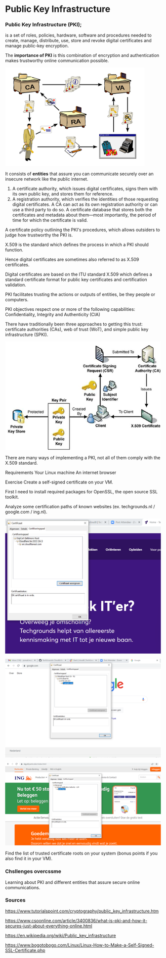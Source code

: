 # Public Key Infrastructure

### Public Key Infrastructure (PKI);

 is a set of roles, policies, hardware, software and procedures needed to create, manage, distribute, use, store and revoke digital certificates and manage public-key encryption.

 The **importance of PKI** is this combination of encryption and authentication makes trustworthy online communication possible.

![PKI](../00_includes/Public-Key-Infrastructure.png)

It consists of  **entities** that assure you can communicate securely over an insecure network like the public internet.

1. A certificate authority, which issues digital certificates, signs them with its own public key, and stores them for reference.
2. A registration authority, which verifies the identities of those requesting digital certificates. A CA can act as its own registration authority or can use a third party to do so.
A certificate database that stores both the certificates and metadata about them—most importantly, the period of time for which the certificate is valid.

A certificate policy outlining the PKI's procedures, which allows outsiders to judge how trustworthy the PKI is.

X.509 is the standard which defines the process in which a PKI should function. 

Hence digital certificates are sometimes also referred to as 
X.509 certificates.

Digital certificates are based on the ITU standard X.509 which defines a standard certificate format for public key certificates and certification validation. 

PKI facilitates trusting the actions or outputs of entities, be they people or computers. 

PKI objectives respect one or more of the following capabilities: Confidentiality, Integrity and Authenticity (CIA)

There have traditionally been three approaches to getting this trust: certificate authorities (CAs), web of trust (WoT), and simple public key infrastructure (SPKI).



![digital-cert](../00_includes/digital_certificate-x509.jpg)

There are many ways of implementing a PKI, not all of them comply with the X.509 standard.

Requirements
Your Linux machine
An internet browser

Exercise
Create a self-signed certificate on your VM.

First I need to install required packages for OpenSSL, the open source SSL toolkit.


Analyze some certification paths of known websites (ex. techgrounds.nl / google.com / ing.nl).

![certRoot](../00_includes/SEC06CertRoot.png)

![Certgoogle](../00_includes/SEC06Google%20(2).png)

![ING](../00_includes/SEC06ING.png)

Find the list of trusted certificate roots on your system (bonus points if you also find it in your VM).

### Chsllenges overcssme

Learning about PKI and different entities that assure secure online communications.



### Sources

https://www.tutorialspoint.com/cryptography/public_key_infrastructure.htm

https://www.csoonline.com/article/3400836/what-is-pki-and-how-it-secures-just-about-everything-online.html


https://en.wikipedia.org/wiki/Public_key_infrastructure

https://www.bogotobogo.com/Linux/Linux-How-to-Make-a-Self-Signed-SSL-Certificate.php

